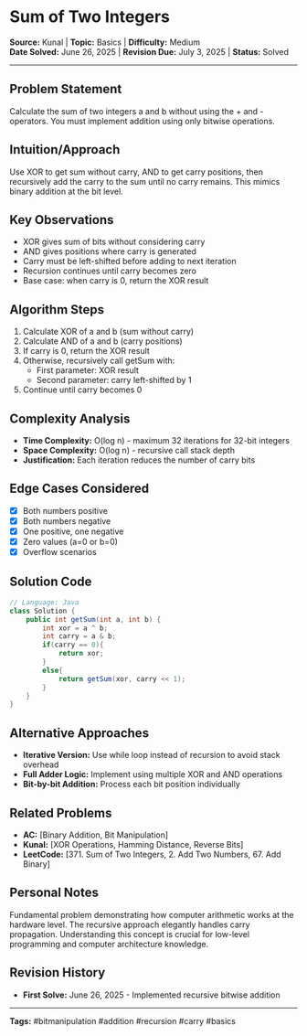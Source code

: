 # Sum of Two Integers

**Source:** Kunal | **Topic:** Basics | **Difficulty:** Medium  
**Date Solved:** June 26, 2025 | **Revision Due:** July 3, 2025 | **Status:** Solved

---

## Problem Statement
Calculate the sum of two integers a and b without using the + and - operators. You must implement addition using only bitwise operations.

## Intuition/Approach
Use XOR to get sum without carry, AND to get carry positions, then recursively add the carry to the sum until no carry remains. This mimics binary addition at the bit level.

## Key Observations
- XOR gives sum of bits without considering carry
- AND gives positions where carry is generated
- Carry must be left-shifted before adding to next iteration
- Recursion continues until carry becomes zero
- Base case: when carry is 0, return the XOR result

## Algorithm Steps
1. Calculate XOR of a and b (sum without carry)
2. Calculate AND of a and b (carry positions)
3. If carry is 0, return the XOR result
4. Otherwise, recursively call getSum with:
   - First parameter: XOR result
   - Second parameter: carry left-shifted by 1
5. Continue until carry becomes 0

## Complexity Analysis
- **Time Complexity:** O(log n) - maximum 32 iterations for 32-bit integers
- **Space Complexity:** O(log n) - recursive call stack depth
- **Justification:** Each iteration reduces the number of carry bits

## Edge Cases Considered
- [x] Both numbers positive
- [x] Both numbers negative
- [x] One positive, one negative
- [x] Zero values (a=0 or b=0)
- [x] Overflow scenarios

## Solution Code

```java
// Language: Java
class Solution {
    public int getSum(int a, int b) {
        int xor = a ^ b;
        int carry = a & b;
        if(carry == 0){
            return xor;
        }
        else{
            return getSum(xor, carry << 1);
        }
    }
}
```

## Alternative Approaches
- **Iterative Version:** Use while loop instead of recursion to avoid stack overhead
- **Full Adder Logic:** Implement using multiple XOR and AND operations
- **Bit-by-bit Addition:** Process each bit position individually

## Related Problems
- **AC:** [Binary Addition, Bit Manipulation]
- **Kunal:** [XOR Operations, Hamming Distance, Reverse Bits]
- **LeetCode:** [371. Sum of Two Integers, 2. Add Two Numbers, 67. Add Binary]

## Personal Notes
Fundamental problem demonstrating how computer arithmetic works at the hardware level. The recursive approach elegantly handles carry propagation. Understanding this concept is crucial for low-level programming and computer architecture knowledge.

## Revision History
- **First Solve:** June 26, 2025 - Implemented recursive bitwise addition

---
**Tags:** #bitmanipulation #addition #recursion #carry #basics 